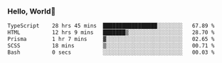 
### Hello, World🐤

<!--START_SECTION:waka-->

```txt
TypeScript    28 hrs 45 mins  █████████████████░░░░░░░░   67.89 %
HTML          12 hrs 9 mins   ███████▒░░░░░░░░░░░░░░░░░   28.70 %
Prisma        1 hr 7 mins     ▓░░░░░░░░░░░░░░░░░░░░░░░░   02.65 %
SCSS          18 mins         ▒░░░░░░░░░░░░░░░░░░░░░░░░   00.71 %
Bash          0 secs          ░░░░░░░░░░░░░░░░░░░░░░░░░   00.03 %
```

<!--END_SECTION:waka-->
